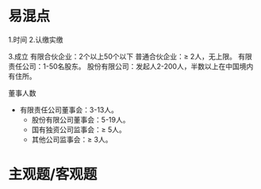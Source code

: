 # 易混点
1.时间
2.认缴实缴

3.成立
有限合伙企业：2个以上50个以下
普通合伙企业：≥ 2人，无上限。
有限责任公司：1-50名股东。
股份有限公司：发起人2-200人，半数以上在中国境内有住所。

董事人数
 * 有限责任公司董事会：3-13人。
    * 股份有限公司董事会：5-19人。
    * 国有独资公司监事会：≥ 5人。
    * 其他公司监事会：≥ 3人。


# 主观题/客观题
